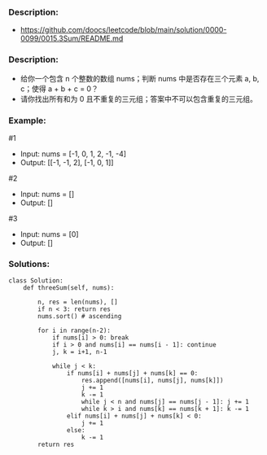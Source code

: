 ### Description:
- https://github.com/doocs/leetcode/blob/main/solution/0000-0099/0015.3Sum/README.md


### Description:
- 给你一个包含 n 个整数的数组 nums；判断 nums 中是否存在三个元素 a, b, c；使得 a + b + c = 0？
- 请你找出所有和为 0 且不重复的三元组；答案中不可以包含重复的三元组。


### Example:
#1
- Input: nums = [-1, 0, 1, 2, -1, -4]
- Output: [[-1, -1, 2], [-1, 0, 1]]

#2
- Input: nums = []
- Output: []

#3
- Input: nums = [0]
- Output: []


### Solutions:
```
class Solution:
    def threeSum(self, nums):
    
        n, res = len(nums), []
        if n < 3: return res
        nums.sort() # ascending
        
        for i in range(n-2):
            if nums[i] > 0: break
            if i > 0 and nums[i] == nums[i - 1]: continue
            j, k = i+1, n-1
            
            while j < k:
                if nums[i] + nums[j] + nums[k] == 0:
                    res.append([nums[i], nums[j], nums[k]])
                    j += 1
                    k -= 1
                    while j < n and nums[j] == nums[j - 1]: j += 1
                    while k > i and nums[k] == nums[k + 1]: k -= 1
                elif nums[i] + nums[j] + nums[k] < 0:
                    j += 1
                else:
                    k -= 1
        return res
```
